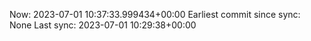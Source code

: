 Now: 2023-07-01 10:37:33.999434+00:00 Earliest commit since sync: None Last sync: 2023-07-01 10:29:38+00:00
